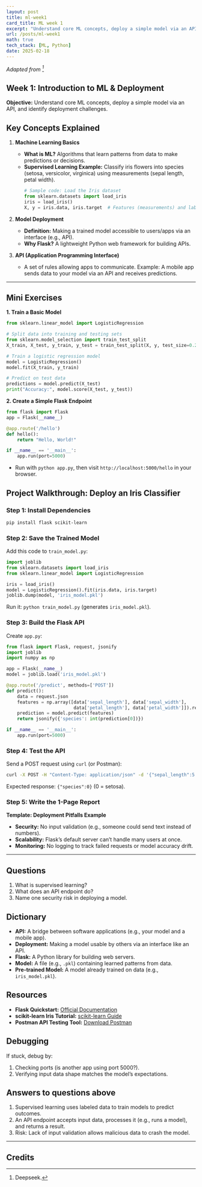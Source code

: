 ```yaml
---
layout: post
title: ml-week1
card_title: ML week 1
excerpt: "Understand core ML concepts, deploy a simple model via an API, and identify deployment challenges."
url: /posts/ml-week1
math: true
tech_stack: [ML, Python]
date: 2025-02-18
---
```


*Adapted from [^1]*

## Week 1: Introduction to ML & Deployment
**Objective:** Understand core ML concepts, deploy a simple model via an API, and identify deployment challenges.

## Key Concepts Explained
1. **Machine Learning Basics**  
   - **What is ML?** Algorithms that learn patterns from data to make predictions or decisions.  
   - **Supervised Learning Example:** Classify iris flowers into species (setosa, versicolor, virginica) using measurements (sepal length, petal width).  
     ```python
     # Sample code: Load the Iris dataset
     from sklearn.datasets import load_iris
     iris = load_iris()
     X, y = iris.data, iris.target  # Features (measurements) and labels (species)
     ```

2. **Model Deployment**  
   - **Definition:** Making a trained model accessible to users/apps via an interface (e.g., API).  
   - **Why Flask?** A lightweight Python web framework for building APIs.  

3. **API (Application Programming Interface)**  
   - A set of rules allowing apps to communicate. Example: A mobile app sends data to your model via an API and receives predictions.  

---

## Mini Exercises

**1. Train a Basic Model**  

```python
from sklearn.linear_model import LogisticRegression

# Split data into training and testing sets
from sklearn.model_selection import train_test_split
X_train, X_test, y_train, y_test = train_test_split(X, y, test_size=0.2)

# Train a logistic regression model
model = LogisticRegression()
model.fit(X_train, y_train)

# Predict on test data
predictions = model.predict(X_test)
print("Accuracy:", model.score(X_test, y_test))
```

**2. Create a Simple Flask Endpoint**  
```python
from flask import Flask
app = Flask(__name__)

@app.route('/hello')
def hello():
    return "Hello, World!"

if __name__ == '__main__':
    app.run(port=5000)
```
- Run with `python app.py`, then visit `http://localhost:5000/hello` in your browser.

## Project Walkthrough: Deploy an Iris Classifier

### Step 1: Install Dependencies
```bash
pip install flask scikit-learn
```

### Step 2: Save the Trained Model

Add this code to `train_model.py`:  

```python
import joblib
from sklearn.datasets import load_iris
from sklearn.linear_model import LogisticRegression

iris = load_iris()
model = LogisticRegression().fit(iris.data, iris.target)
joblib.dump(model, 'iris_model.pkl')
```
Run it: `python train_model.py` (generates `iris_model.pkl`).  

### Step 3: Build the Flask API
Create `app.py`:  

```python
from flask import Flask, request, jsonify
import joblib
import numpy as np

app = Flask(__name__)
model = joblib.load('iris_model.pkl')

@app.route('/predict', methods=['POST'])
def predict():
    data = request.json
    features = np.array([data['sepal_length'], data['sepal_width'], 
                         data['petal_length'], data['petal_width']]).reshape(1, -1)
    prediction = model.predict(features)
    return jsonify({'species': int(prediction[0])})

if __name__ == '__main__':
    app.run(port=5000)
```

### Step 4: Test the API

Send a POST request using `curl` (or Postman):  

```bash
curl -X POST -H "Content-Type: application/json" -d '{"sepal_length":5.1, "sepal_width":3.5, "petal_length":1.4, "petal_width":0.2}' http://localhost:5000/predict
```

Expected response: `{"species":0}` (0 = setosa).  

### Step 5: Write the 1-Page Report

**Template: Deployment Pitfalls Example**  
- **Security:** No input validation (e.g., someone could send text instead of numbers).  
- **Scalability:** Flask’s default server can’t handle many users at once.  
- **Monitoring:** No logging to track failed requests or model accuracy drift.  

---

## Questions
1. What is supervised learning?  
2. What does an API endpoint do?  
3. Name one security risk in deploying a model.  

## Dictionary
- **API:** A bridge between software applications (e.g., your model and a mobile app).  
- **Deployment:** Making a model usable by others via an interface like an API.  
- **Flask:** A Python library for building web servers.  
- **Model:** A file (e.g., `.pkl`) containing learned patterns from data.  
- **Pre-trained Model:** A model already trained on data (e.g., `iris_model.pkl`).  

## Resources
- **Flask Quickstart:** [Official Documentation](https://flask.palletsprojects.com/en/3.0.x/quickstart/)  
- **scikit-learn Iris Tutorial:** [scikit-learn Guide](https://scikit-learn.org/stable/auto_examples/datasets/plot_iris_dataset.html)  
- **Postman API Testing Tool:** [Download Postman](https://www.postman.com/)  

## Debugging
If stuck, debug by:  
1. Checking ports (is another app using port 5000?).
2. Verifying input data shape matches the model’s expectations.

## Answers to questions above
1. Supervised learning uses labeled data to train models to predict outcomes.  
2. An API endpoint accepts input data, processes it (e.g., runs a model), and returns a result.  
3. Risk: Lack of input validation allows malicious data to crash the model.  

---
## Credits

[^1]: Deepseek.
<!--Written by Jorge Porras (2025)-->
